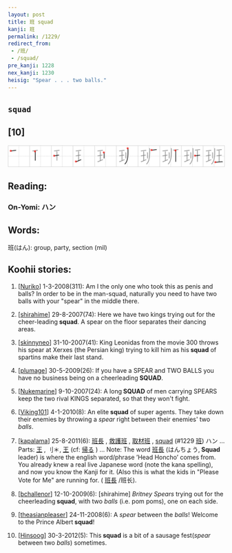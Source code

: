 ```yaml
---
layout: post
title: 班 squad
kanji: 班
permalink: /1229/
redirect_from:
 - /班/
 - /squad/
pre_kanji: 1228
nex_kanji: 1230
heisig: "Spear . . . two balls."
---
```


## `squad`

## [10]

<div class="stroke"><img src="../images/E78FAD.png" /></div>

## Reading:

### On-Yomi: ハン

## Words:

班(はん): group, party, section (mil)

## Koohii stories:

1) [<a href="http://kanji.koohii.com/profile/Nuriko">Nuriko</a>] 1-3-2008(311): Am I the only one who took this as penis and balls? In order to be in the man-squad, naturally you need to have two balls with your &quot;spear&quot; in the middle there. 

2) [<a href="http://kanji.koohii.com/profile/shirahime">shirahime</a>] 29-8-2007(74): Here we have two kings trying out for the cheer-leading<strong> squad</strong>. A spear on the floor separates their dancing areas. 

3) [<a href="http://kanji.koohii.com/profile/skinnyneo">skinnyneo</a>] 31-10-2007(41): King Leonidas from the movie 300 throws his spear at Xerxes (the Persian king) trying to kill him as his<strong> squad</strong> of spartins make their last stand. 

4) [<a href="http://kanji.koohii.com/profile/plumage">plumage</a>] 30-5-2009(26): If you have a SPEAR and TWO BALLS you have no business being on a cheerleading<strong> SQUAD</strong>. 

5) [<a href="http://kanji.koohii.com/profile/Nukemarine">Nukemarine</a>] 9-10-2007(24): A long<strong> SQUAD</strong> of men carrying SPEARS keep the two rival KINGS separated, so that they won&#039;t fight. 

6) [<a href="http://kanji.koohii.com/profile/Viking101">Viking101</a>] 4-1-2010(8): An elite<strong> squad</strong> of super agents. They take down their enemies by throwing a <em>spear</em> right between their enemies&#039; two <em>balls</em>. 

7) [<a href="http://kanji.koohii.com/profile/kapalama">kapalama</a>] 25-8-2011(6):   <a href="http://jisho.org/kanji/details/班長">班長</a>  ,   <a href="http://jisho.org/kanji/details/救護班">救護班</a>  ,   <a href="http://jisho.org/kanji/details/取材班">取材班</a>  , <a href="../1229">squad</a> <span class="index">(#1229 <a href="http://jisho.org/kanji/details/班">班</a>)</span> ハン ... Parts:  <a href="http://jisho.org/kanji/details/王">王</a>  , 刂＊,   <a href="http://jisho.org/kanji/details/王">王</a>   (cf:   <a href="http://jisho.org/kanji/details/帰る">帰る</a>  ) ... Note: The word   <a href="http://jisho.org/kanji/details/班長">班長</a>  (はんちょう,<strong> Squad</strong> leader) is where the english word/phrase ’Head Honcho’ comes from. You already knew a real live Japanese word (note the kana spelling), and now you know the Kanji for it. (Also this is what the kids in &quot;Please Vote for Me&quot; are running for. (  <a href="http://jisho.org/kanji/details/班長">班長</a>  /班长). 

8) [<a href="http://kanji.koohii.com/profile/bchallenor">bchallenor</a>] 12-10-2009(6): [shirahime] <em>Britney Spears</em> trying out for the cheerleading<strong> squad</strong>, with two <em>balls</em> (i.e. pom poms), one on each side. 

9) [<a href="http://kanji.koohii.com/profile/theasianpleaser">theasianpleaser</a>] 24-11-2008(6): A <em>spear</em> between the <em>balls</em>! Welcome to the Prince Albert<strong> squad</strong>! 

10) [<a href="http://kanji.koohii.com/profile/Hinsoog">Hinsoog</a>] 30-3-2012(5): This<strong> squad</strong> is a bit of a sausage fest(<em>spear</em> between two <em>balls</em>) sometimes. 

